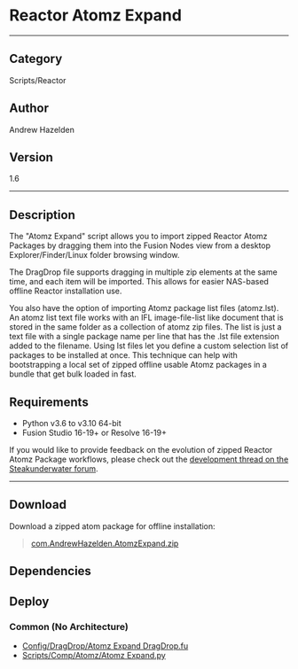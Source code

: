 # Reactor Atomz Expand
___

## Category
Scripts/Reactor

## Author
Andrew Hazelden

## Version
1.6

___

## Description
<p>The "Atomz Expand" script allows you to import zipped Reactor Atomz Packages by dragging them into the Fusion Nodes view from a desktop Explorer/Finder/Linux folder browsing window.</p>

<p>The DragDrop file supports dragging in multiple zip elements at the same time, and each item will be imported. This allows for easier NAS-based offline Reactor installation use.</p>

<p>You also have the option of importing Atomz package list files (atomz.lst). An atomz list text file works with an IFL image-file-list like document that is stored in the same folder as a collection of atomz zip files. The list is just a text file with a single package name per line that has the .lst file extension added to the filename. Using lst files let you define a custom selection list of packages to be installed at once. This technique can help with bootstrapping a local set of zipped offline usable Atomz packages in a bundle that get bulk loaded in fast.</p>

<h2>Requirements</h2>
<ul>
	<li>Python v3.6 to v3.10 64-bit</li>
	<li>Fusion Studio 16-19+ or Resolve 16-19+</li>
</ul>

<p>If you would like to provide feedback on the evolution of zipped Reactor Atomz Package workflows, please check out the <a href="https://www.steakunderwater.com/wesuckless/viewtopic.php?t=6115">development thread on the Steakunderwater forum</a>.</p>


___

## Download

Download a zipped atom package for offline installation:
> [com.AndrewHazelden.AtomzExpand.zip](https://gitlab.com/WeSuckLess/Reactor/-/archive/master/Reactor-master.zip?path=Atoms/com.AndrewHazelden.AtomzExpand)  

## Dependencies

## Deploy

### Common (No Architecture)

<ul>
<li><a href="https://gitlab.com/WeSuckLess/Reactor/-/blob/master/Atoms/com.AndrewHazelden.AtomzExpand/Config/DragDrop/Atomz Expand DragDrop.fu?ref_type=heads">Config/DragDrop/Atomz Expand DragDrop.fu</a></li>
<li><a href="https://gitlab.com/WeSuckLess/Reactor/-/blob/master/Atoms/com.AndrewHazelden.AtomzExpand/Scripts/Comp/Atomz/Atomz Expand.py?ref_type=heads">Scripts/Comp/Atomz/Atomz Expand.py</a></li>
</ul>
